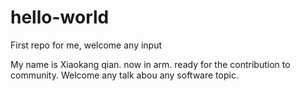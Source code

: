 # hello-world
First repo for me, welcome any input

My name is Xiaokang qian. now in arm. 
ready for the contribution to community.
Welcome any talk abou any software topic.
